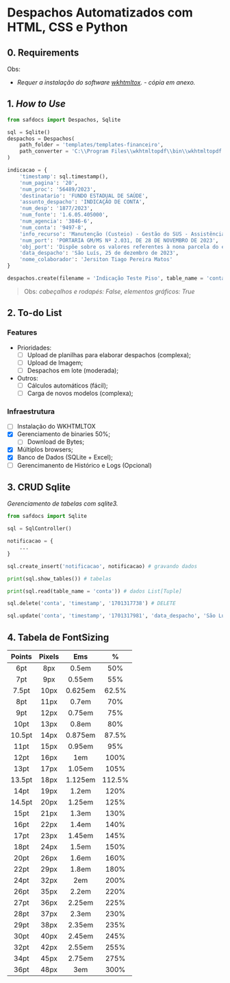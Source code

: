 # Despachos Automatizados com HTML, CSS e Python

## 0. Requirements

Obs:
- _Requer a instalação do software [wkhtmltox](https://wkhtmltopdf.org/)._ - _cópia em anexo._

## 1. _How to Use_

```python
from safdocs import Despachos, Sqlite

sql = Sqlite()
despachos = Despachos(
    path_folder = 'templates/templates-financeiro', 
    path_converter = 'C:\\Program Files\\wkhtmltopdf\\bin\\wkhtmltopdf.exe'
)

indicacao = {
    'timestamp': sql.timestamp(),
    'num_pagina': '20',
    'num_proc': '56489/2023', 
    'destinatario': 'FUNDO ESTADUAL DE SAÚDE', 
    'assunto_despacho': 'INDICAÇÃO DE CONTA', 
    'num_desp': '1877/2023', 
    'num_fonte': '1.6.05.405000', 
    'num_agencia': '3846-6',
    'num_conta': '9497-8', 
    'info_recurso': 'Manutenção (Custeio) - Gestão do SUS - Assistência Financeira Complementar para Pagamento do Piso da Enfermagem', 
    'num_port': 'PORTARIA GM/MS Nº 2.031, DE 28 DE NOVEMBRO DE 2023', 
    'obj_port': 'Dispõe sobre os valores referentes à nona parcela do exercício io de 2023, de que trata o Tıt́ulo IX-A da Portaria de Consolidação GM/MS nº 6, de 28 de setembro de 2017, relativos ao repasse da assistência financeira complementar.',
    'data_despacho': 'São Luís, 25 de dezembro de 2023',
    'nome_colaborador': 'Jersiton Tiago Pereira Matos'
}

despachos.create(filename = 'Indicação Teste Piso', table_name = 'conta', data = indicacao)

```

> Obs: _cabeçalhos e rodapés: False, elementos gráficos: True_

## 2. To-do List

### Features

- Prioridades:
    - [ ] Upload de planilhas para elaborar despachos (complexa);
    - [ ] Upload de Imagem;
    - [ ] Despachos em lote (moderada);

- Outros:
    - [ ] Cálculos automáticos (fácil);
    - [ ] Carga de novos modelos (complexa);

### Infraestrutura

- [ ] Instalação do WKHTMLTOX
- [x] Gerenciamento de binaries 50%;
    - [ ] Download de Bytes;
- [x] Múltiplos browsers;
- [x] Banco de Dados (SQLite + Excel);
- [ ] Gerencimanento de Histórico e Logs (Opcional)

## 3. CRUD Sqlite

_Gerenciamento de tabelas com sqlite3._

```python
from safdocs import Sqlite

sql = SqlController()

notificacao = {
    ...
}

sql.create_insert('notificacao', notificacao) # gravando dados

print(sql.show_tables()) # tabelas 

print(sql.read(table_name = 'conta')) # dados List[Tuple]

sql.delete('conta', 'timestamp', '1701317738') # DELETE

sql.update('conta', 'timestamp', '1701317981', 'data_despacho', 'São Luís (MA), 25 de dezembro de 2023') # UPDATE

```

## 4. Tabela de FontSizing

| Points  | Pixels  |   Ems    |    %    |
|:--------:|:--------:|:---------:|:--------:|
| 6pt     | 8px     | 0.5em    | 50%     |
| 7pt     | 9px     | 0.55em   | 55%     |
| 7.5pt   | 10px    | 0.625em  | 62.5%   |
| 8pt     | 11px    | 0.7em    | 70%     |
| 9pt     | 12px    | 0.75em   | 75%     |
| 10pt    | 13px    | 0.8em    | 80%     |
| 10.5pt  | 14px    | 0.875em  | 87.5%   |
| 11pt    | 15px    | 0.95em   | 95%     |
| 12pt    | 16px    | 1em      | 100%    |
| 13pt    | 17px    | 1.05em   | 105%    |
| 13.5pt  | 18px    | 1.125em  | 112.5%  |
| 14pt    | 19px    | 1.2em    | 120%    |
| 14.5pt  | 20px    | 1.25em   | 125%    |
| 15pt    | 21px    | 1.3em    | 130%    |
| 16pt    | 22px    | 1.4em    | 140%    |
| 17pt    | 23px    | 1.45em   | 145%    |
| 18pt    | 24px    | 1.5em    | 150%    |
| 20pt    | 26px    | 1.6em    | 160%    |
| 22pt    | 29px    | 1.8em    | 180%    |
| 24pt    | 32px    | 2em      | 200%    |
| 26pt    | 35px    | 2.2em    | 220%    |
| 27pt    | 36px    | 2.25em   | 225%    |
| 28pt    | 37px    | 2.3em    | 230%    |
| 29pt    | 38px    | 2.35em   | 235%    |
| 30pt    | 40px    | 2.45em   | 245%    |
| 32pt    | 42px    | 2.55em   | 255%    |
| 34pt    | 45px    | 2.75em   | 275%    |
| 36pt    | 48px    | 3em      | 300%    |
